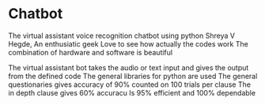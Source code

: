 # Chatbot
The virtual assistant voice recognition chatbot using python
 Shreya V Hegde, An enthusiatic geek 
 Love to see how actually the codes work
 The combination of hardware and software is beautiful 
 
 The virtual assistant bot takes the audio or text input and gives the output from the defined code 
 The general libraries for python are used
 The general questionaries gives accuracy of 90% counted on 100 trials per clause
 The in depth clause gives 60% accuracu
 Is 95% efficient and 100% dependable 
